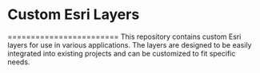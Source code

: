 # Custom Esri Layers
========================
This repository contains custom Esri layers for use in various applications. The layers are designed to be easily integrated into existing projects and can be customized to fit specific needs.

